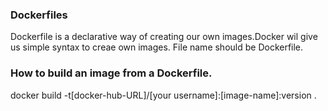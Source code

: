 ### Dockerfiles
Dockerfile is a declarative way of creating our own images.Docker wil give us simple syntax to creae own images. 
File name should be Dockerfile.
### How to build an image from a Dockerfile.
docker build -t[docker-hub-URL]/[your username]:[image-name]:version .
